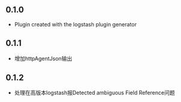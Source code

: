 ## 0.1.0
  - Plugin created with the logstash plugin generator
## 0.1.1
  - 增加httpAgentJson输出
## 0.1.2
  - 处理在高版本logstash报Detected ambiguous Field Reference问题
